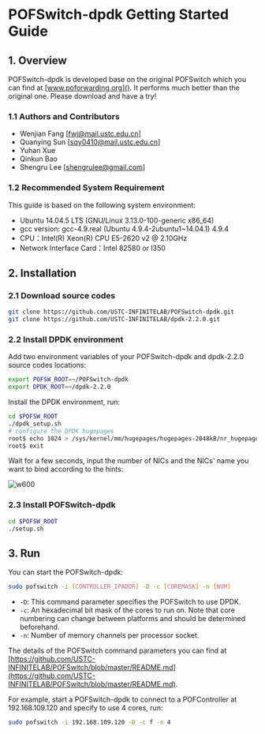 # POFSwitch-dpdk Getting Started Guide

## 1. Overview
POFSwitch-dpdk is developed base on the original POFSwitch which you can find at [www.poforwarding.org]().
It performs much better than the original one. Please download and have a try!

### 1.1 Authors and Contributors

* Wenjian Fang [fwj@mail.ustc.edu.cn]
* Quanying Sun [sqy0410@mail.ustc.edu.cn]
* Yuhan Xue
* Qinkun Bao
* Shengru Lee [shengrulee@gmail.com]

### 1.2 Recommended System Requirement

This guide is based on the following system environment:

* Ubuntu 14.04.5 LTS (GNU/Linux 3.13.0-100-generic x86_64)
* gcc version: gcc-4.9.real (Ubuntu 4.9.4-2ubuntu1~14.04.1) 4.9.4
* CPU：Intel(R) Xeon(R) CPU E5-2620 v2 @ 2.10GHz
* Network Interface Card：Intel 82580 or I350

## 2. Installation

### 2.1 Download source codes
```bash
git clone https://github.com/USTC-INFINITELAB/POFSwitch-dpdk.git
git clone https://github.com/USTC-INFINITELAB/dpdk-2.2.0.git
```

### 2.2 Install DPDK environment

Add two environment variables of your POFSwitch-dpdk and dpdk-2.2.0 source codes locations:

```bash
export POFSW_ROOT=~/POFSwitch-dpdk
export DPDK_ROOT=~/dpdk-2.2.0
```

Install the DPDK environment, run:

```bash
cd $POFSW_ROOT
./dpdk_setup.sh
# configure the DPDK hugepages
root$ echo 1024 > /sys/kernel/mm/hugepages/hugepages-2048kB/nr_hugepages
root$ exit
```
Wait for a few seconds, input the number of NICs and the NICs' name you want to bind according to the hints:

![w600](http://ac-HSNl7zbI.clouddn.com/rGNzsieixisqKoWGtSdT5ioStY1XzotTYiVRgFSO.jpg
)

### 2.3 Install POFSwitch-dpdk

```bash
cd $POFSW_ROOT
./setup.sh
```

## 3. Run

You can start the POFSwitch-dpdk:

```bash
sudo pofswitch -i [CONTROLLER_IPADDR] -D -c [COREMASK] -n [NUM]
```

* `-D`: This command parameter specifies the POFSwitch to use DPDK.
* `-c`: An hexadecimal bit mask of the cores to run on. Note that core numbering can change between platforms and should be determined beforehand. 
* `-n`: Number of memory channels per processor socket.

The details of the POFSwitch command parameters you can find at [https://github.com/USTC-INFINITELAB/POFSwitch/blob/master/README.md](https://github.com/USTC-INFINITELAB/POFSwitch/blob/master/README.md).

For example, start a POFSwitch-dpdk to connect to a POFController at 192.168.109.120 and specify to use 4 cores, run:

```bash
sudo pofswitch -i 192.168.109.120 -D -c f -n 4
```

